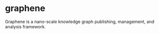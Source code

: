# graphene
Graphene is a nano-scale knowledge graph publishing, management, and analysis framework.
